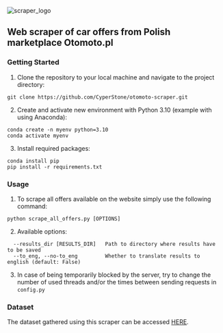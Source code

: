 ![scraper_logo](https://github.com/CyperStone/otomoto-scraper/assets/67295703/f5a644b5-9412-4cf7-9e05-ad65589b963f)

## Web scraper of car offers from Polish marketplace Otomoto.pl

### Getting Started
1. Clone the repository to your local machine and navigate to the project directory:
```
git clone https://github.com/CyperStone/otomoto-scraper.git
```
2. Create and activate new environment with Python 3.10 (example with using Anaconda):
```
conda create -n myenv python=3.10
conda activate myenv
```
3. Install required packages:
```
conda install pip
pip install -r requirements.txt
```

### Usage
1. To scrape all offers available on the website simply use the following command:
```
python scrape_all_offers.py [OPTIONS]
```
2. Available options:
```
  --results_dir [RESULTS_DIR]   Path to directory where results have to be saved
  --to_eng, --no-to_eng         Whether to translate results to english (default: False)
```
3. In case of being temporarily blocked by the server, try to change the number of used threads and/or the times between sending requests in `config.py`

### Dataset
The dataset gathered using this scraper can be accessed [HERE](https://www.kaggle.com/datasets/szymoncyperski/car-sales-offers-from-otomotopl-2023).
